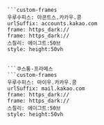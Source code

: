 
```쿠스통-프라메스
```custom-frames
우루수피스: 아콘트스.카카우.콩
urlSuffix: accounts.kakao.com
frame: https_dark://
frame: https_dark://
스칠리: 에이그트:50브
style: height:50vh
```
```

```쿠스통-프라메스
```custom-frames
우루수피스: 마이우.카카우.콩
urlSuffix: mail.kakao.com
frame: https_dark://
frame: https_dark://
스칠리: 에이그트:50브
style: height:50vh
```
```
